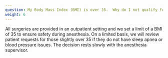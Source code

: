 ```yaml
---
question: My Body Mass Index (BMI) is over 35.  Why do I not qualify for the program?
weight: 6
---
```

All surgeries are provided in an outpatient setting and we set a limit of a BMI of 35 to ensure safety during anesthesia.  On a limited basis, we will review patient requests for those slightly over 35 if they do not have sleep apnea or blood pressure issues.  The decision rests slowly with the anesthesia supervisor.